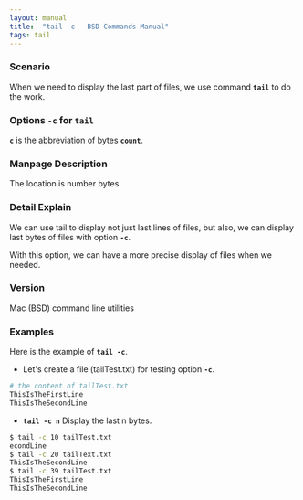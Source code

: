 ```yaml
---
layout: manual
title:  "tail -c - BSD Commands Manual"
tags: tail
---
```


### Scenario
When we need to display the last part of files, we use command __`tail`__ to do the work.

### Options `-c` for `tail` 
__`c`__ is the abbreviation of bytes __`count`__.

### Manpage Description
The location is number bytes.

### Detail Explain
We can use tail to display not just last lines of files, but also, we can display last bytes of files with option __`-c`__. 

With this option, we can have a more precise display of files when we needed.

### Version
Mac (BSD) command line utilities

### Examples
Here is the example of __`tail -c`__.

- Let's create a file (tailTest.txt) for testing option __`-c`__.

```bash
# the content of tailTest.txt
ThisIsTheFirstLine
ThisIsTheSecondLine
```

- __`tail -c n`__ Display the last n bytes.

```bash
$ tail -c 10 tailTest.txt
econdLine
$ tail -c 20 tailText.txt
ThisIsTheSecondLine
$ tail -c 39 tailTest.txt
ThisIsTheFirstLine
ThisIsTheSecondLine
```

